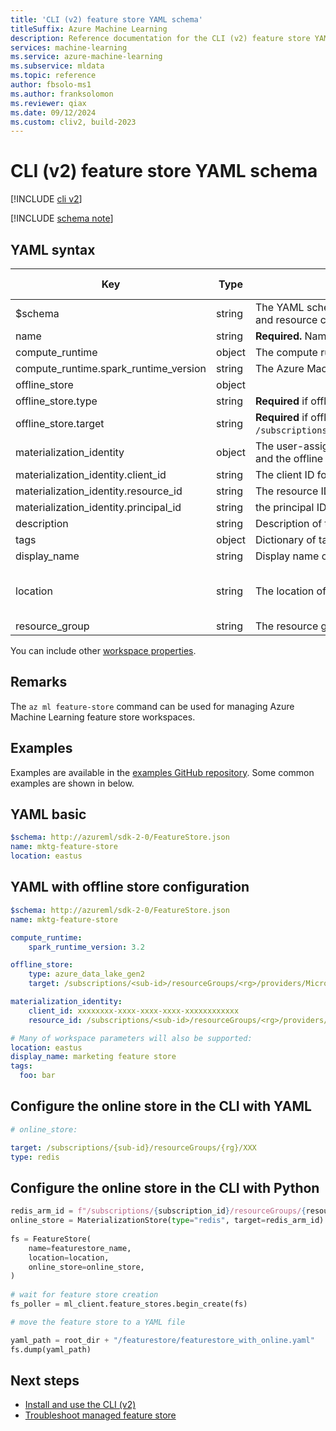 ```yaml
---
title: 'CLI (v2) feature store YAML schema'
titleSuffix: Azure Machine Learning
description: Reference documentation for the CLI (v2) feature store YAML schema.
services: machine-learning
ms.service: azure-machine-learning
ms.subservice: mldata
ms.topic: reference
author: fbsolo-ms1
ms.author: franksolomon
ms.reviewer: qiax
ms.date: 09/12/2024
ms.custom: cliv2, build-2023
---
```


# CLI (v2) feature store YAML schema

[!INCLUDE [cli v2](includes/machine-learning-cli-v2.md)]

[!INCLUDE [schema note](includes/machine-learning-preview-old-json-schema-note.md)]

## YAML syntax

| Key | Type | Description | Allowed values | Default value |
|--|--|--|--|--|
| $schema | string | The YAML schema. If you use the Azure Machine Learning VS Code extension to author the YAML file, including $schema at the top of your file enables you to invoke schema and resource completions. |  |  |
| name | string | **Required.** Name of the feature store. |  |  |
| compute_runtime | object | The compute runtime configuration used for materialization job. |  |  |
| compute_runtime.spark_runtime_version | string | The Azure Machine Learning Spark runtime version. | 3.2 | 3.2 |
| offline_store | object |  |  |  |
| offline_store.type | string | **Required** if offline_store is provided. The type of offline store. Only data lake gen2 type of storage is supported. | azure_data_lake_gen2 |  |
| offline_store.target | string | **Required** if offline_store is provided. The datalake Gen2 storage URI in the format of `/subscriptions/<subscription_id>/resourceGroups/<resource_group>/providers/Microsoft.Storage/storageAccounts/<account>/blobServices/default/containers/<container>`. |  |  |
| materialization_identity | object | The user-assigned managed identity that used for the materialization job. This identity needs to be granted necessary roles to access Feature Store service, the data source and the offline storage. |  |  |
| materialization_identity.client_id | string | The client ID for your user-assigned managed identity. |  |  |
| materialization_identity.resource_id | string | The resource ID for your user-assigned managed identity. |  |  |
| materialization_identity.principal_id | string | the principal ID for your user-assigned managed identity.|  |  |
| description | string | Description of the feature store. |  |  |
| tags | object | Dictionary of tags for the feature store. |  |  |
| display_name | string | Display name of the feature store in the studio UI. Can be nonunique within the resource group. |  |  |
| location | string | The location of the feature store. |  | The resource group location. |
| resource_group | string |The resource group containing the feature store. If the resource group doesn't exist, a new one is created. |  |  |

You can include other [workspace properties](reference-yaml-workspace.md).

## Remarks

The `az ml feature-store` command can be used for managing Azure Machine Learning feature store workspaces.
## Examples

Examples are available in the [examples GitHub repository](https://github.com/Azure/azureml-examples/tree/main/cli). Some common examples are shown in below.

## YAML basic

```yaml
$schema: http://azureml/sdk-2-0/FeatureStore.json
name: mktg-feature-store
location: eastus
```

## YAML with offline store configuration

```yaml
$schema: http://azureml/sdk-2-0/FeatureStore.json
name: mktg-feature-store

compute_runtime:
    spark_runtime_version: 3.2

offline_store:
    type: azure_data_lake_gen2
    target: /subscriptions/<sub-id>/resourceGroups/<rg>/providers/Microsoft.Storage/storageAccounts/<account_name>/blobServices/default/containers/<container_name>

materialization_identity:
    client_id: xxxxxxxx-xxxx-xxxx-xxxx-xxxxxxxxxxxx
    resource_id: /subscriptions/<sub-id>/resourceGroups/<rg>/providers/Microsoft.ManagedIdentity/userAssignedIdentities/<uai-name>

# Many of workspace parameters will also be supported:
location: eastus
display_name: marketing feature store
tags:
  foo: bar
```

## Configure the online store in the CLI with YAML

```yaml
# online_store:

target: /subscriptions/{sub-id}/resourceGroups/{rg}/XXX
type: redis
```

## Configure the online store in the CLI with Python

```python
redis_arm_id = f"/subscriptions/{subscription_id}/resourceGroups/{resource_group_name}/providers/Microsoft.Cache/Redis/{redis_name}"
online_store = MaterializationStore(type="redis", target=redis_arm_id)
 
fs = FeatureStore(
    name=featurestore_name,
    location=location,
    online_store=online_store,
)
 
# wait for feature store creation
fs_poller = ml_client.feature_stores.begin_create(fs)

# move the feature store to a YAML file

yaml_path = root_dir + "/featurestore/featurestore_with_online.yaml"
fs.dump(yaml_path)

```

## Next steps

- [Install and use the CLI (v2)](how-to-configure-cli.md)
- [Troubleshoot managed feature store](troubleshooting-managed-feature-store.md)
